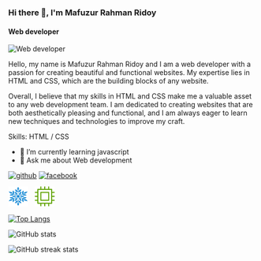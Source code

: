 ### Hi there 👋, I'm Mafuzur Rahman Ridoy
#### Web developer
![Web developer](https://www.elegantthemes.com/blog/wp-content/uploads/2018/12/top11.png)

Hello, my name is Mafuzur Rahman Ridoy and I am a web developer with a passion for creating beautiful and functional websites. My expertise lies in HTML and CSS, which are the building blocks of any website.


Overall, I believe that my skills in HTML and CSS make me a valuable asset to any web development team. I am dedicated to creating websites that are both aesthetically pleasing and functional, and I am always eager to learn new techniques and technologies to improve my craft.


Skills:  HTML / CSS

- 🌱 I’m currently learning javascript 
- 💬 Ask me about Web development 


[<img src='https://cdn.jsdelivr.net/npm/simple-icons@3.0.1/icons/github.svg' alt='github' height='40'>](https://github.com/https://github.com/Mafuzur560)  [<img src='https://cdn.jsdelivr.net/npm/simple-icons@3.0.1/icons/facebook.svg' alt='facebook' height='40'>](https://www.facebook.com/https://www.facebook.com/profile.php?id=100078247268178&mibextid=ZbWKwL)  

<a href='https://archiveprogram.github.com/'><img src='https://raw.githubusercontent.com/acervenky/animated-github-badges/master/assets/acbadge.gif' width='40' height='40'></a> <a href='https://docs.github.com/en/developers'><img src='https://raw.githubusercontent.com/acervenky/animated-github-badges/master/assets/devbadge.gif' width='40' height='40'></a> 

[![Top Langs](https://github-readme-stats.vercel.app/api/top-langs/?username=https://github.com/Mafuzur560)](https://github.com/anuraghazra/github-readme-stats)

![GitHub stats](https://github-readme-stats.vercel.app/api?username=https://github.com/Mafuzur560&show_icons=true)  

![GitHub streak stats](https://streak-stats.demolab.com/?user=https://github.com/Mafuzur560)  

